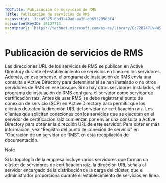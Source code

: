 ```yaml
---
TOCTitle: Publicación de servicios de RMS
Title: Publicación de servicios de RMS
ms:assetid: '3cca9325-6bd3-49ad-aa3f-e0693205d3f4'
ms:contentKeyID: 18127713
ms:mtpsurl: 'https://technet.microsoft.com/es-es/library/Cc720247(v=WS.10)'
---
```


Publicación de servicios de RMS
===============================

Las direcciones URL de los servicios de RMS se publican en Active Directory durante el establecimiento de servicios en línea en los servidores. Además, en ese proceso, el programa de instalación de RMS envía una consulta a Active Directory para determinar si se han instalado o no otros servidores de RMS en ese bosque. Si no hay otros servidores instalados, el programa de instalación de RMS configura el servidor como servidor de certificación raíz. Antes de usar RMS, se debe registrar el punto de conexión de servicio (SCP) en Active Directory para permitir que los clientes detecten la dirección URL del servidor de certificación raíz. Los clientes que solicitan conexiones con los servicios que se ejecutan en el servidor de certificación raíz comienzan por enviar una consulta a Active Directory para obtener la dirección URL de este servidor. Para obtener más información, vea "Registro del punto de conexión de servicio" en "Operación de un servidor de RMS", en esta recopilación de documentación.

> [!NOTE]
> Si la topología de la empresa incluye varios servidores que forman un clúster de servidores de certificación raíz, la dirección URL señala al servidor encargado de la distribución de la carga del clúster, que el administrador proporciona durante el establecimiento de servicios en línea. 